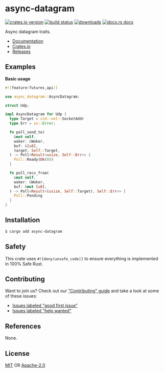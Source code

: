 # async-datagram
[![crates.io version][1]][2] [![build status][3]][4]
[![downloads][5]][6] [![docs.rs docs][7]][8]

Async datagram traits.

- [Documentation][8]
- [Crates.io][2]
- [Releases][releases]

## Examples
__Basic usage__
```rust
#![feature(futures_api)]

use async_datagram::AsyncDatagram;

struct Udp;

impl AsyncDatagram for Udp {
  type Target = std::net::SocketAddr
  type Err = io::Error;

  fn poll_send_to(
    &mut self,
    waker: &Waker,
    buf: &[u8],
    target: Self::Target,
  ) -> Poll<Result<usize, Self::Err>> {
    Poll::Ready(Ok(0))
  }

  fn poll_recv_from(
    &mut self,
    waker: &Waker,
    buf: &mut [u8],
  ) -> Poll<Result<(usize, Self::Target), Self::Err>> {
    Poll::Pending
  }
}
```

## Installation
```sh
$ cargo add async-datagram
```

## Safety
This crate uses ``#![deny(unsafe_code)]`` to ensure everything is implemented in
100% Safe Rust.

## Contributing
Want to join us? Check out our ["Contributing" guide][contributing] and take a
look at some of these issues:

- [Issues labeled "good first issue"][good-first-issue]
- [Issues labeled "help wanted"][help-wanted]

## References
None.

## License
[MIT](./LICENSE-MIT) OR [Apache-2.0](./LICENSE-APACHE)

[1]: https://img.shields.io/crates/v/async-datagram.svg?style=flat-square
[2]: https://crates.io/crates/async-datagram
[3]: https://img.shields.io/travis/yoshuawuyts/async-datagram/master.svg?style=flat-square
[4]: https://travis-ci.org/yoshuawuyts/async-datagram
[5]: https://img.shields.io/crates/d/async-datagram.svg?style=flat-square
[6]: https://crates.io/crates/async-datagram
[7]: https://img.shields.io/badge/docs-latest-blue.svg?style=flat-square
[8]: https://docs.rs/async-datagram

[releases]: https://github.com/yoshuawuyts/async-datagram/releases
[contributing]: https://github.com/yoshuawuyts/async-datagram/blob/master.github/CONTRIBUTING.md
[good-first-issue]: https://github.com/yoshuawuyts/async-datagram/labels/good%20first%20issue
[help-wanted]: https://github.com/yoshuawuyts/async-datagram/labels/help%20wanted
